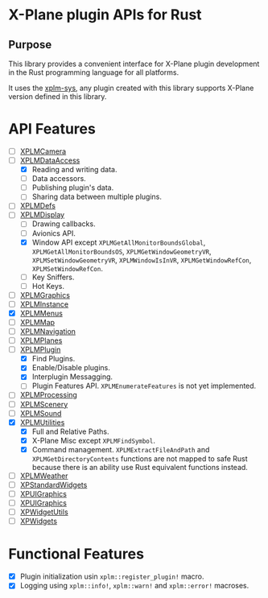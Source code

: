 # X-Plane plugin APIs for Rust

## Purpose

This library provides a convenient interface for X-Plane plugin development in the Rust programming language for all platforms.

It uses the [xplm-sys](https://github.com/artemkorobko/xplm-sys), any plugin created with this library
supports X-Plane version defined in this library.

# API Features

- [ ] [XPLMCamera](https://developer.x-plane.com/sdk/XPLMCamera)
- [ ] [XPLMDataAccess](https://developer.x-plane.com/sdk/XPLMDataAccess)
     - [X] Reading and writing data.
     - [ ] Data accessors.
     - [ ] Publishing plugin's data.
     - [ ] Sharing data between multiple plugins.
- [ ] [XPLMDefs](https://developer.x-plane.com/sdk/XPLMDefs)
- [ ] [XPLMDisplay](https://developer.x-plane.com/sdk/XPLMDisplay)
    - [ ] Drawing callbacks.
    - [ ] Avionics API.
    - [X] Window API except `XPLMGetAllMonitorBoundsGlobal`, `XPLMGetAllMonitorBoundsOS`, `XPLMGetWindowGeometryVR`, `XPLMSetWindowGeometryVR`, `XPLMWindowIsInVR`, `XPLMGetWindowRefCon`, `XPLMSetWindowRefCon`.
    - [ ] Key Sniffers.
    - [ ] Hot Keys.
- [ ] [XPLMGraphics](https://developer.x-plane.com/sdk/XPLMGraphics)
- [ ] [XPLMInstance](https://developer.x-plane.com/sdk/XPLMInstance)
- [X] [XPLMMenus](https://developer.x-plane.com/sdk/XPLMMenus)
- [ ] [XPLMMap](https://developer.x-plane.com/sdk/XPLMMap)
- [ ] [XPLMNavigation](https://developer.x-plane.com/sdk/XPLMNavigation)
- [ ] [XPLMPlanes](https://developer.x-plane.com/sdk/XPLMPlanes)
- [ ] [XPLMPlugin](https://developer.x-plane.com/sdk/XPLMPlugin)
    - [X] Find Plugins.
    - [X] Enable/Disable plugins.
    - [X] Interplugin Messagging.
    - [ ] Plugin Features API. `XPLMEnumerateFeatures` is not yet implemented.
- [ ] [XPLMProcessing](https://developer.x-plane.com/sdk/XPLMProcessing)
- [ ] [XPLMScenery](https://developer.x-plane.com/sdk/XPLMScenery)
- [ ] [XPLMSound](https://developer.x-plane.com/sdk/XPLMSound)
- [X] [XPLMUtilities](https://developer.x-plane.com/sdk/XPLMUtilities)
    - [X] Full and Relative Paths.  
    - [X] X-Plane Misc except `XPLMFindSymbol`.  
    - [X] Command management.
`XPLMExtractFileAndPath` and `XPLMGetDirectoryContents` functions are not mapped to safe Rust because there is an ability use Rust equivalent functions instead.
- [ ] [XPLMWeather](https://developer.x-plane.com/sdk/XPLMWeather)
- [ ] [XPStandardWidgets](https://developer.x-plane.com/sdk/XPStandardWidgets)
- [ ] [XPUIGraphics](https://developer.x-plane.com/sdk/XPUIGraphics)
- [ ] [XPUIGraphics](https://developer.x-plane.com/sdk/XPUIGraphics)
- [ ] [XPWidgetUtils](https://developer.x-plane.com/sdk/XPWidgetUtils)
- [ ] [XPWidgets](https://developer.x-plane.com/sdk/XPWidgets)

# Functional Features

- [X] Plugin initialization usin `xplm::register_plugin!` macro.
- [X] Logging using `xplm::info!`, `xplm::warn!` and `xplm::error!` macroses.
